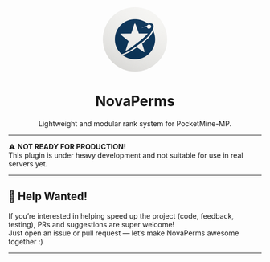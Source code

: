 <p align="center">
  <img src="./icon.png" height="128" style="border-radius: 50%;" alt="NovaPerms Icon" />
</p>

<h1 align="center">NovaPerms</h1>
<p align="center">
  Lightweight and modular rank system for PocketMine-MP.
</p>

---

⚠️ **NOT READY FOR PRODUCTION!**  
This plugin is under heavy development and not suitable for use in real servers yet.

---

## 🚀 Help Wanted!

If you’re interested in helping speed up the project (code, feedback, testing), PRs and suggestions are super welcome!  
Just open an issue or pull request — let’s make NovaPerms awesome together :)

---
 
